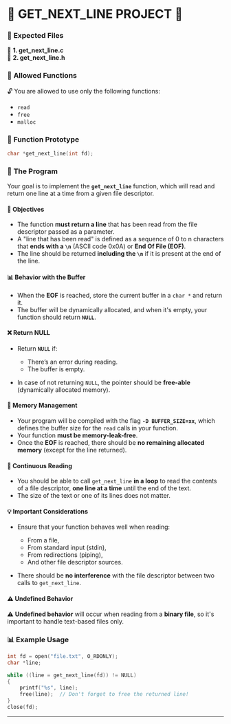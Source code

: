 # 📜 **GET_NEXT_LINE PROJECT** 📜

### 📂 **Expected Files**

📝 **1. get_next_line.c**  
📝 **2. get_next_line.h**



### 🚨 **Allowed Functions**

🔓 You are allowed to use only the following functions:

- `read`
- `free`
- `malloc`


### 📌 **Function Prototype**

```c
char *get_next_line(int fd);
```



### 📝 **The Program**

Your goal is to implement the **`get_next_line`** function, which will read and return one line at a time from a given file descriptor.

#### 🎯 **Objectives**

- The function **must return a line** that has been read from the file descriptor passed as a parameter.
- A "line that has been read" is defined as a sequence of 0 to n characters that **ends with a `\n`** (ASCII code 0x0A) or **End Of File (EOF)**.
- The line should be returned **including the `\n`** if it is present at the end of the line.



#### 📊 **Behavior with the Buffer**

- When the **EOF** is reached, store the current buffer in a `char *` and return it.
- The buffer will be dynamically allocated, and when it's empty, your function should return **`NULL`**.



#### ❌ **Return NULL**

- Return **`NULL`** if:
  - There’s an error during reading.
  - The buffer is empty.
  
- In case of not returning `NULL`, the pointer should be **free-able** (dynamically allocated memory).


#### 💾 **Memory Management**

- Your program will be compiled with the flag **`-D BUFFER_SIZE=xx`**, which defines the buffer size for the `read` calls in your function.
- Your function **must be memory-leak-free**.
- Once the **EOF** is reached, there should be **no remaining allocated memory** (except for the line returned).


#### 🔄 **Continuous Reading**

- You should be able to call `get_next_line` **in a loop** to read the contents of a file descriptor, **one line at a time** until the end of the text.
- The size of the text or one of its lines does not matter.


#### 💡 **Important Considerations**

- Ensure that your function behaves well when reading:
  - From a file,
  - From standard input (stdin),
  - From redirections (piping),
  - And other file descriptor sources.
  
- There should be **no interference** with the file descriptor between two calls to `get_next_line`.

#### ⚠️ **Undefined Behavior**

⚠️ **Undefined behavior** will occur when reading from a **binary file**, so it's important to handle text-based files only.


### 📊 **Example Usage**

```c
int fd = open("file.txt", O_RDONLY);
char *line;

while ((line = get_next_line(fd)) != NULL)
{
    printf("%s", line);
    free(line);  // Don't forget to free the returned line!
}
close(fd);
```

---
